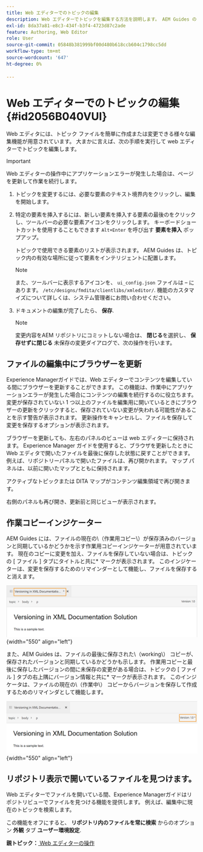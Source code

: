 ```yaml
---
title: Web エディターでのトピックの編集
description: Web エディターでトピックを編集する方法を説明します。 AEM Guides のトピックファイルを変更するための様々な編集機能について説明します。
exl-id: 8da37a81-e8c3-434f-b3f4-4723d87c2ade
feature: Authoring, Web Editor
role: User
source-git-commit: 05848b381999bf00d480b618ccb604c1798cc5dd
workflow-type: tm+mt
source-wordcount: '647'
ht-degree: 0%

---
```


# Web エディターでのトピックの編集 {#id2056B040VUI}

Web エディタには、トピック ファイルを簡単に作成または変更できる様々な編集機能が用意されています。 大まかに言えば、次の手順を実行して web エディターでトピックを編集します。

>[!IMPORTANT]
>
> Web エディターの操作中にアプリケーションエラーが発生した場合は、ページを更新して作業を続行します。

1. トピックを変更するには、必要な要素のテキスト境界内をクリックし、編集を開始します。

1. 特定の要素を挿入するには、新しい要素を挿入する要素の最後のをクリックし、ツールバーの必要な要素アイコンをクリックします。 キーボードショートカットを使用することもできます `Alt+Enter` を呼び出す **要素を挿入** ポップアップ。

   トピックで使用できる要素のリストが表示されます。 AEM Guides は、トピック内の有効な場所に従って要素をインテリジェントに配置します。

   >[!NOTE]
   >
   > また、ツールバーに表示するアイコンを、 `ui_config.json` ファイルは – にあります。 `/etc/designs/fmdita/clientlibs/xmleditor/`. 機能のカスタマイズについて詳しくは、システム管理者にお問い合わせください。

1. ドキュメントの編集が完了したら、 **保存**.

   >[!NOTE]
   >
   > 変更内容をAEM リポジトリにコミットしない場合は、 **閉じる**&#x200B;を選択し、 **保存せずに閉じる** 未保存の変更ダイアログで、次の操作を行います。

## ファイルの編集中にブラウザーを更新

Experience Managerガイドでは、Web エディターでコンテンツを編集している間にブラウザーを更新することができます。 この機能は、作業中にアプリケーションエラーが発生した場合にコンテンツの編集を続行するのに役立ちます。 変更が保存されていない 1 つ以上のファイルを編集用に開いているときにブラウザーの更新をクリックすると、保存されていない変更が失われる可能性があることを示す警告が表示されます。 更新操作をキャンセルし、ファイルを保存して変更を保存するオプションが表示されます。

ブラウザーを更新しても、左右のパネルのビューは web エディターに保持されます。 Experience Manager ガイドを使用すると、ブラウザを更新したときに Web エディタで開いたファイルを最後に保存した状態に戻すことができます。 例えば、リポジトリーパネルで開いたファイルは、再び開かれます。 マップ パネルは、以前に開いたマップとともに保持されます。

アクティブなトピックまたは DITA マップがコンテンツ編集領域で再び開きます。

右側のパネルも再び開き、更新前と同じビューが表示されます。

## 作業コピーインジケーター

AEM Guides には、ファイルの現在の\（作業用コピー\）が保存済みのバージョンと同期しているかどうかを示す作業用コピーインジケーターが用意されています。 現在のコピーに変更を加え、ファイルを保存していない場合は、トピックの [ ファイル ] タブにタイトルと共に\* マークが表示されます。 このインジケーターは、変更を保存するためのリマインダーとして機能し、ファイルを保存すると消えます。

![作業コピーインジケータ](images/working-copy-text-update-indicator.png){width="550" align="left"}

また、AEM Guides は、ファイルの最後に保存された\（working\） コピーが、保存されたバージョンと同期しているかどうかも示します。 作業用コピーと最後に保存したバージョンの間に未保存の変更がある場合は、トピックの [ ファイル ] タブの右上隅にバージョン情報と共に\* マークが表示されます。 このインジケータは、ファイルの現在の\（作業中\） コピーからバージョンを保存して作成するためのリマインダとして機能します。

![バージョン更新インジケーター](images/version-update-indicator.png){width="550" align="left"}




## リポジトリ表示で開いているファイルを見つけます。

Web エディターでファイルを開いている間、Experience Managerガイドはリポジトリビューでファイルを見つける機能を提供します。 例えば、編集中に現在のトピックを検索します。

この機能をオフにすると、 **リポジトリ内のファイルを常に検索** からのオプション **外観** タブ **ユーザー環境設定**.


**親トピック：**[ Web エディターの操作](web-editor.md)
